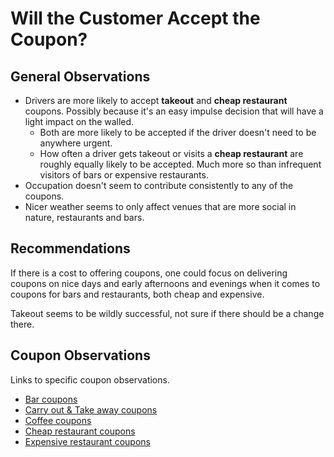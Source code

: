 # Will the Customer Accept the Coupon?

## General Observations
* Drivers are more likely to accept **takeout** and **cheap restaurant** coupons. 
  Possibly because it's an easy impulse decision that will have a light impact on the walled.
  * Both are more likely to be accepted if the driver doesn't need to be anywhere urgent.
  * How often a driver gets takeout or visits a **cheap restaurant** are roughly equally likely to be accepted. Much more so than infrequent visitors of bars or expensive restaurants.
* Occupation doesn't seem to contribute consistently to any of the coupons.
* Nicer weather seems to only affect venues that are more social in nature, restaurants and bars.

## Recommendations

If there is a cost to offering coupons, one could focus on delivering coupons on
nice days and early afternoons and evenings when it comes to coupons for 
bars and restaurants, both cheap and expensive.

Takeout seems to be wildly successful, not sure if there should be a change there.

## Coupon Observations
Links to specific coupon observations.

* [Bar coupons](bar.md)
* [Carry out & Take away coupons](carry_away.md)
* [Coffee coupons](coffee_house.md)
* [Cheap restaurant coupons](restaurant_less_than_20.md)
* [Expensive restaurant coupons](restaurant_20_to_50.md)
